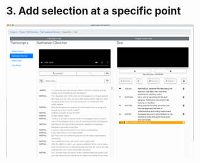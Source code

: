 # 3. Add selection at a specific point

![](../.gitbook/assets/select-text-specific-point-add.gif)

